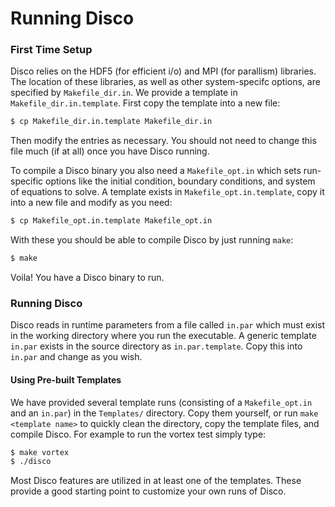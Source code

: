 # Running Disco #

### First Time Setup ###

Disco relies on the HDF5 (for efficient i/o) and MPI (for parallism) libraries. The location of these libraries, as well as other system-specifc options, are specified by `Makefile_dir.in`. We provide a template in `Makefile_dir.in.template`. First copy the template into a new file:

```bash
$ cp Makefile_dir.in.template Makefile_dir.in
```

Then modify the entries as necessary. You should not need to change this file much (if at all) once you have Disco running.

To compile a Disco binary you also need a `Makefile_opt.in` which sets run-specific options like the initial condition, boundary conditions, and system of equations to solve.  A template exists in `Makefile_opt.in.template`, copy it into a new file and modify as you need:

```bash
$ cp Makefile_opt.in.template Makefile_opt.in
```

With these you should be able to compile Disco by just running `make`:

```bash
$ make
```

Voila! You have a Disco binary to run.

### Running Disco ###

Disco reads in runtime parameters from a file called `in.par` which must exist in the working directory where you run the executable.  A generic template `in.par` exists in the source directory as `in.par.template`. Copy this into `in.par` and change as you wish.  

#### Using Pre-built Templates ####

We have provided several template runs (consisting of a `Makefile_opt.in` and an `in.par`) in the `Templates/` directory.  Copy them yourself, or run `make <template name>` to quickly clean the directory, copy the template files, and compile Disco.  For example to run the vortex test simply type:

```bash
$ make vortex
$ ./disco
```

Most Disco features are utilized in at least one of the templates. These provide a good starting point to customize your own runs of Disco.
